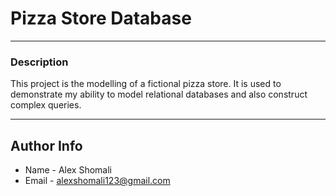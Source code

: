 # Pizza Store Database


---

### Description

This project is the modelling of a fictional pizza store. It is used to demonstrate my ability to model relational databases and also construct complex queries.


---


## Author Info

- Name - Alex Shomali
- Email - alexshomali123@gmail.com


